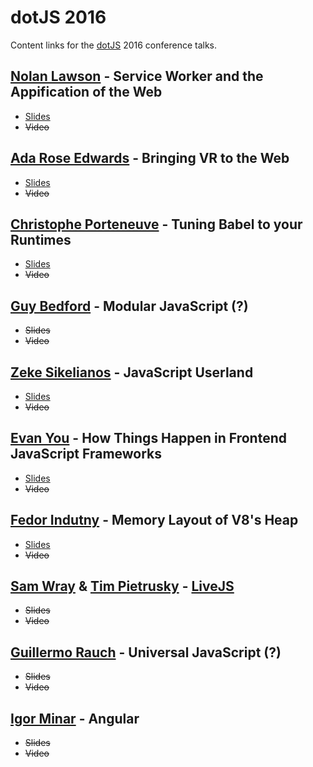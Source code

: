 # dotJS 2016

Content links for the [dotJS](https://www.dotjs.io/) 2016 conference talks.

## [Nolan Lawson](https://twitter.com/nolanlawson) - Service Worker and the Appification of the Web

- [Slides](https://nolanlawson.github.io/dotjs-2016/)
- ~~Video~~

## [Ada Rose Edwards](http://twitter.com/Lady_Ada_King) - Bringing VR to the Web

- [Slides](https://ada.is/webvr/talk-dot-js.html)
- ~~Video~~

## [Christophe Porteneuve](https://twitter.com/porteneuve) - Tuning Babel to your Runtimes

- [Slides](https://tdd.github.io/dotjs2016-babel-tuning/)
- ~~Video~~

## [Guy Bedford](https://twitter.com/guybedford) - Modular JavaScript (?)

- ~~Slides~~
- ~~Video~~

## [Zeke Sikelianos](http://twitter.com/zeke) - JavaScript Userland

- [Slides](https://github.com/zeke/javascript-userland)
- ~~Video~~

## [Evan You](https://twitter.com/youyuxi) - How Things Happen in Frontend JavaScript Frameworks

- [Slides](https://docs.google.com/presentation/d/1_BlJxudppfKmAtfbNIcqNwzrC5vLrR_h1e09apcpdNY/)
- ~~Video~~

## [Fedor Indutny](https://twitter.com/indutny) - Memory Layout of V8's Heap

- [Slides](http://paris2016.talks.darksi.de/)
- ~~Video~~

## [Sam Wray](https://twitter.com/_2xAA) & [Tim Pietrusky](https://twitter.com/timpietrusky) - [LiveJS](http://livejs.network/)

- ~~Slides~~
- ~~Video~~

## [Guillermo Rauch](https://twitter.com/rauchg) - Universal JavaScript (?)

- ~~Slides~~
- ~~Video~~

## [Igor Minar](https://twitter.com/IgorMinar) - Angular

- ~~Slides~~
- ~~Video~~

